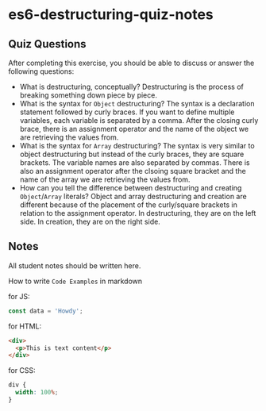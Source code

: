 # es6-destructuring-quiz-notes

## Quiz Questions

After completing this exercise, you should be able to discuss or answer the following questions:

- What is destructuring, conceptually?
  Destructuring is the process of breaking something down piece by piece.
- What is the syntax for `Object` destructuring?
  The syntax is a declaration statement followed by curly braces. If you want to define multiple variables, each variable is separated by a comma.
  After the closing curly brace, there is an assignment operator and the name of the object we are retrieving the values from.
- What is the syntax for `Array` destructuring?
  The syntax is very similar to object destructuring but instead of the curly braces, they are square brackets. The variable names are also separated by commas.
  There is also an assignment operator after the clsoing square bracket and the name of the array we are retrieving the values from.
- How can you tell the difference between destructuring and creating `Object`/`Array` literals?
  Object and array destructuring and creation are different because of the placement of the curly/square brackets in relation to the assignment operator.
  In destructuring, they are on the left side. In creation, they are on the right side.

## Notes

All student notes should be written here.

How to write `Code Examples` in markdown

for JS:

```javascript
const data = 'Howdy';
```

for HTML:

```html
<div>
  <p>This is text content</p>
</div>
```

for CSS:

```css
div {
  width: 100%;
}
```
